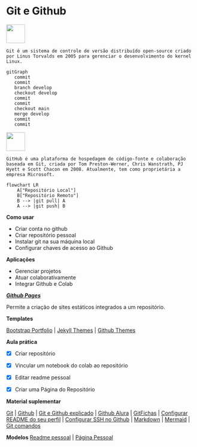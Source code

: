 # Git e Github

<img src="https://git-scm.com/images/logos/downloads/Git-Icon-1788C.png" width="50"/>

`Git é um sistema de controle de versão distribuído open-source criado por Linus Torvalds em 2005 para gerenciar o desenvolvimento do kernel Linux.`

```mermaid
gitGraph
   commit
   commit
   branch develop
   checkout develop
   commit
   commit
   checkout main
   merge develop
   commit
   commit
```

<img src="https://github.com/user-attachments/assets/dfbd3220-149a-41fb-b694-0cfa36d14ae8" width="50"/>

`GitHub é uma plataforma de hospedagem de código-fonte e colaboração baseada em Git, criada por Tom Preston-Werner, Chris Wanstrath, PJ Hyett e Scott Chacon em 2008. Atualmente, tem como proprietária a empresa Microsoft.`

```mermaid
flowchart LR
    A["Repositório Local"]
    B["Repositório Remoto"]
    B --> |git pull| A
    A --> |git push| B
```

**Como usar**
- Criar conta no github
- Criar repositório pessoal
- Instalar git na sua máquina local
- Configurar chaves de acesso ao Github

**Aplicações**
- Gerenciar projetos
- Atuar colaborativamente
- Integrar Github e Colab


***[Github Pages](https://pages.github.com/)***

Permite a criação de sites estáticos integrados a um repositório.

**Templates**

[Bootstrap Portfolio](https://bootstrapmade.com/bootstrap-portfolio-templates/) |
[Jekyll Themes](http://jekyllthemes.org/) |
[Github Themes](https://pages.github.com/themes/)


 **Aula prática**
 
- [x] Criar repositório 
- [x] Vincular um notebook do colab ao repositório
- [x] Editar readme pessoal
- [x] Criar uma Página do Repositório


**Material suplementar**

[Git](https://git-scm.com/) |
[Github](https://github.com/) |
[Git e Github explicado](https://www.youtube.com/playlist?list=PLhkO7OMKgT_rqwGYldqcFxyN4yjFgmDh8) |
[Github Alura](https://conteudo.alura.com.br/hubfs/B2C/Materiais%20ricos/Github_Tech_Compress_V2.pdf) |
[GitFichas](https://jtemporal.com/microlivrodegit/) |
[Configurar README do seu perfil](https://docs.github.com/pt/account-and-profile/setting-up-and-managing-your-github-profile/customizing-your-profile/managing-your-profile-readme) |
[Configurar SSH no Github](https://dev.to/dxwebster/como-conectar-ao-github-com-chaves-ssh-1i41#:~:text=Adicionar%20chave%20no%20Github&text=No%20campo%20%22T%C3%ADtulo%22%2C%20adicione,Add%20SSH%20key%22%20e%20pronto) |
[Markdown](https://www.markdownguide.org/) |
[Mermaid](https://mermaid.js.org/intro/getting-started.html) |
[Git comandos](https://gist.github.com/leocomelli/2545add34e4fec21ec16)

**Modelos**
[Readme pessoal](https://github.com/jfy133) |
[Página Pessoal](https://deisygysi.github.io/talk/)
